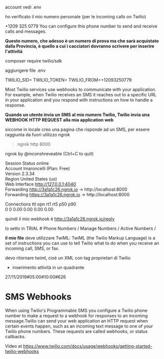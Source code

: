 

account
vedi .env

ho verificato il mio numero personale (per le incoming calls on Twilio)


+1209 325 0779 
You can configure this phone number to send and receive calls and messages.

__Questo numero, che adesso è un numero di prova ma che sarà acquistato dalla Provincia, è quello a cui i cacciatori dovranno scrivere per inserire l'attività__




composer require twilio/sdk

aggiungere file .env

TWILIO_SID=
TWILIO_TOKEN=
TWILIO_FROM=+12093250779



Most Twilio services use webhooks to communicate with your application. For example, when Twilio receives an SMS it reaches out to a specific URL in your application and you respond with instructions on how to handle a response. 

__Quando un utente invia un SMS al mio numero Twilio, Twilio invia una WEBHOOK HTTP REQUEST alla mia application web__



siccome in locale creo una pagina che risponde ad un SMS, per essere raggiunta da fuori utilizzo ngrok


> ngrok http 8000


ngrok by @inconshreveable                                                             (Ctrl+C to quit)
                                                                                                      
Session Status                online                                                                  
Account                       lmaroncelli (Plan: Free)                                                
Version                       2.3.34                                                                  
Region                        United States (us)                                                      
Web Interface                 http://127.0.0.1:4040                                                   
Forwarding                    http://3a1a1c26.ngrok.io -> http://localhost:8000                       
Forwarding                    https://3a1a1c26.ngrok.io -> http://localhost:8000                      
                                                                                                      
Connections                   ttl     opn     rt1     rt5     p50     p90                             
                              0       0       0.00    0.00    0.00    0.00                            
                                                                                

quindi il mio webhook è http://3a1a1c26.ngrok.io/reply

lo setto in  TRIAL # Phone Numbers / Manage Numbers / Active Numbers /


__il mio file__ deve utilizzare TwiML:
TwiML (the Twilio Markup Language) is a set of instructions you can use to tell Twilio what to do when you receive an incoming call, SMS, or fax.






devo ritornare twiml, cioè un XML con tag proprietari di Twilio







- inserimento attività in un quadrante

27/11/2019#05:00#10:00#626



# SMS Webhooks

When using Twilio's Programmable SMS you configure a Twilio phone number to make a request to a webhook for responses to an incoming message.Twilio can send your web application an HTTP request when certain events happen, such as an incoming text message to one of your Twilio phone numbers. These requests are called webhooks, or status callbacks. 

Video at 
https://www.twilio.com/docs/usage/webhooks/getting-started-twilio-webhooks
